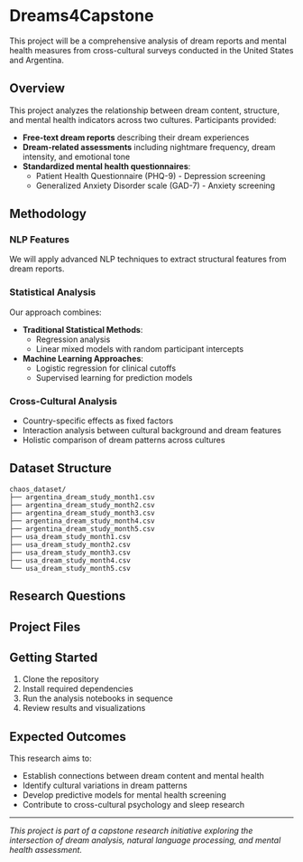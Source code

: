 # Dreams4Capstone

This project will be a comprehensive analysis of dream reports and mental health measures from cross-cultural surveys conducted in the United States and Argentina.

## Overview

This project analyzes the relationship between dream content, structure, and mental health indicators across two cultures. Participants provided:

- **Free-text dream reports** describing their dream experiences
- **Dream-related assessments** including nightmare frequency, dream intensity, and emotional tone
- **Standardized mental health questionnaires**:
  - Patient Health Questionnaire (PHQ-9) - Depression screening
  - Generalized Anxiety Disorder scale (GAD-7) - Anxiety screening

## Methodology

### NLP Features
We will apply advanced NLP techniques to extract structural features from dream reports.

### Statistical Analysis
Our approach combines:

- **Traditional Statistical Methods**:
  - Regression analysis
  - Linear mixed models with random participant intercepts
- **Machine Learning Approaches**:
  - Logistic regression for clinical cutoffs
  - Supervised learning for prediction models

### Cross-Cultural Analysis
- Country-specific effects as fixed factors
- Interaction analysis between cultural background and dream features
- Holistic comparison of dream patterns across cultures

## Dataset Structure

```
chaos_dataset/
├── argentina_dream_study_month1.csv
├── argentina_dream_study_month2.csv
├── argentina_dream_study_month3.csv
├── argentina_dream_study_month4.csv
├── argentina_dream_study_month5.csv
├── usa_dream_study_month1.csv
├── usa_dream_study_month2.csv
├── usa_dream_study_month3.csv
├── usa_dream_study_month4.csv
└── usa_dream_study_month5.csv
```

## Research Questions



## Project Files



## Getting Started

1. Clone the repository
2. Install required dependencies
3. Run the analysis notebooks in sequence
4. Review results and visualizations

## Expected Outcomes

This research aims to:
- Establish connections between dream content and mental health
- Identify cultural variations in dream patterns
- Develop predictive models for mental health screening
- Contribute to cross-cultural psychology and sleep research

---

*This project is part of a capstone research initiative exploring the intersection of dream analysis, natural language processing, and mental health assessment.*
